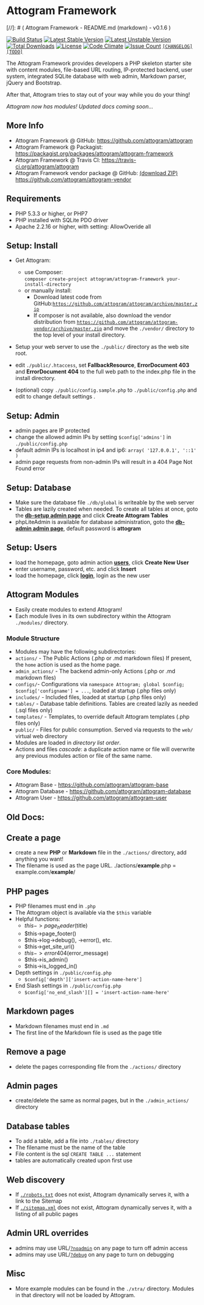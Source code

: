 # Attogram Framework
[//]: # ( Attogram Framework - README.md (markdown) - v0.1.6 )

[![Build Status](https://travis-ci.org/attogram/attogram.svg?branch=master)](https://travis-ci.org/attogram/attogram)
[![Latest Stable Version](https://poser.pugx.org/attogram/attogram-framework/v/stable)](https://packagist.org/packages/attogram/attogram-framework)
[![Latest Unstable Version](https://poser.pugx.org/attogram/attogram-framework/v/unstable)](https://packagist.org/packages/attogram/attogram-framework)
[![Total Downloads](https://poser.pugx.org/attogram/attogram-framework/downloads)](https://packagist.org/packages/attogram/attogram-framework)
[![License](https://poser.pugx.org/attogram/attogram-framework/license)](https://github.com/attogram/attogram/blob/master/LICENSE.md)
[![Code Climate](https://codeclimate.com/github/attogram/attogram/badges/gpa.svg)](https://codeclimate.com/github/attogram/attogram)
[![Issue Count](https://codeclimate.com/github/attogram/attogram/badges/issue_count.svg)](https://codeclimate.com/github/attogram/attogram)
[`[CHANGELOG]`](https://github.com/attogram/attogram/blob/master/CHANGELOG.md)
[`[TODO]`](https://github.com/attogram/attogram/blob/master/TODO.md)

The Attogram Framework provides developers a PHP skeleton starter site with
content modules, file-based URL routing, IP-protected backend, user system,
integrated SQLite database with web admin, Markdown parser, jQuery and Bootstrap.

After that, Attogram tries to stay out of your way while you do your thing!

_Attogram now has modules!  Updated docs coming soon..._

## More Info
* Attogram Framework @ GitHub: https://github.com/attogram/attogram
* Attogram Framework @ Packagist: https://packagist.org/packages/attogram/attogram-framework
* Attogram Framework @ Travis CI: https://travis-ci.org/attogram/attogram
* Attogram Framework vendor package @ GitHub: [(download ZIP)](https://github.com/attogram/attogram-vendor/archive/master.zip) https://github.com/attogram/attogram-vendor

## Requirements
* PHP 5.3.3 or higher, or PHP7
* PHP installed with SQLite PDO driver
* Apache 2.2.16 or higher, with setting: AllowOveride all

## Setup: Install
* Get Attogram:
  * use Composer:  
    `composer create-project attogram/attogram-framework your-install-directory`
  * or manually install:
    * Download latest code from GitHub:[`https://github.com/attogram/attogram/archive/master.zip`](https://github.com/attogram/attogram/archive/master.zip)
    * If composer is not available, also download the vendor distribution from [`https://github.com/attogram/attogram-vendor/archive/master.zip`](https://github.com/attogram/attogram-vendor/archive/master.zip) and move the `./vendor/` directory to the top level of your install directory.

* Setup your web server to use the `./public/` directory as the web site root.

* edit `./public/.htaccess`, set **FallbackResource**, **ErrorDocument 403** and **ErrorDocument 404** to the full web path to the index.php file in the install directory.

* (optional) copy `./public/config.sample.php` to `./public/config.php` and edit to change default settings .

## Setup: Admin
* admin pages are IP protected
* change the allowed admin IPs by setting `$config['admins']` in `./public/config.php`
* default admin IPs is localhost in ip4 and ip6: `array( '127.0.0.1', '::1' )`
* admin page requests from non-admin IPs will result in a 404 Page Not Found error

## Setup: Database
* Make sure the database file `./db/global` is writeable by the web server
* Tables are lazily created when needed.  To create all tables at once,
goto the [**db-setup admin page**](../db-setup/) and click **Create Attogram Tables**
* phpLiteAdmin is available for database administration, goto the [**db-admin admin page**](../db-admin/), default password is **attogram**

## Setup: Users
* load the homepage, goto admin action [**users**](../users/), click **Create New User**
* enter username, password, etc. and click **Insert**
* load the homepage, click [**login**](../login), login as the new user

## Attogram Modules
* Easily create modules to extend Attogram!
* Each module lives in its own subdirectory within the Attogram `./modules/` directory.

### Module Structure
* Modules may have the following subdirectories:
 * `actions/` - The Public Actions (.php or .md markdown files)  If present, the `home` action is used as the home page.
 * `admin_actions/` - The backend admin-only Actions (.php or .md markdown files)
 * `configs/`- Configurations via `namespace Attogram; global $config; $config['configname'] = ...`, loaded at startup (.php files only)
 * `includes/` - Included files, loaded at startup (.php files only)
 * `tables/` - Database table definitions. Tables are created lazily as needed (.sql files only)
 * `templates/` - Templates, to override default Attogram templates  (.php files only)
 * `public/` - Files for public consumption. Served via requests to the `web/` virtual web directory
* Modules are loaded in _directory list order_.
 * Actions and files _cascade_: a duplicate action name or file will overwrite any previous modules action or file of the same name.

### Core Modules:
* Attogram Base - https://github.com/attogram/attogram-base
* Attogram Database - https://github.com/attogram/attogram-database
* Attogram User - https://github.com/attogram/attogram-user

## Old Docs:

## Create a page
* create a new **PHP** or **Markdown** file in the `./actions/` directory, add anything you want!
* The filename is used as the page URL.  ./actions/**example**.php = example.com/**example**/

## PHP pages
* PHP filenames must end in `.php`
* The Attogram object is available via the `$this` variable
* Helpful functions:
  * $this->page_header($title)
  * $this->page_footer()
  * $this->log->debug(), ->error(), etc.
  * $this->get_site_url()
  * $this->error404($error_message)
  * $this->is_admin()
  * $this->is_logged_in()
* Depth settings in `./public/config.php`
  * `$config['depth']['insert-action-name-here']`
* End Slash settings in `./public/config.php`
  * `$config['no_end_slash'][] = 'insert-action-name-here'`

## Markdown pages
* Markdown filenames must end in `.md`
* The first line of the Markdown file is used as the page title

## Remove a page
* delete the pages corresponding file from the `./actions/` directory

## Admin pages
* create/delete the same as normal pages, but in the `./admin_actions/` directory

## Database tables
* To add a table, add a file into `./tables/` directory
* The filename must be the name of the table
* File content is the sql `CREATE TABLE ...` statement
* tables are automatically created upon first use

## Web discovery
* If [`./robots.txt`](../robots.txt) does not exist, Attogram dynamically serves it, with a link to the Sitemap
* If [`./sitemap.xml`](../sitemap.xml) does not exist, Attogram dynamically serves it, with a listing of all public pages

## Admin URL overrides
* admins may use URL/[`?noadmin`](?noadmin) on any page to turn off admin access
* admins may use URL/[`?debug`](?debug) on any page to turn on debugging

## Misc
* More example modules can be found in the `./xtra/` directory. Modules in that directory will not be loaded by Attogram.
